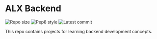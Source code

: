 # ALX Backend

![Repo size](https://img.shields.io/github/repo-size/B3zaleel/alx-backend)
![Pep8 style](https://img.shields.io/badge/PEP8-style%20guide-purple?style=round-square)
![Latest commit](https://img.shields.io/github/last-commit/devilsfave/alx-backend/main?style=round-square)

This repo contains projects for learning backend development concepts.
